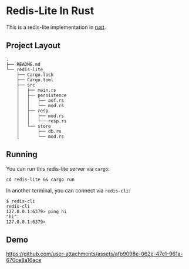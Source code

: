 # Redis-Lite In Rust

This is a redis-lite implementation in
[rust](https://www.rust-lang.org/).

## Project Layout

```shell
.
├── README.md
└── redis-lite
    ├── Cargo.lock
    ├── Cargo.toml
    ├── src
    │   ├── main.rs
    │   ├── persistence
    │   │   ├── aof.rs
    │   │   └── mod.rs
    │   ├── resp
    │   │   ├── mod.rs
    │   │   └── resp.rs
    │   └── store
    │       ├── db.rs
    │       └── mod.rs
```

## Running

You can run this redis-lite server via `cargo`:

```shell
cd redis-lite && cargo run
```

In another terminal, you can connect via `redis-cli`:

```shell
$ redis-cli
redis-cli
127.0.0.1:6379> ping hi
"hi"
127.0.0.1:6379>
```

## Demo

https://github.com/user-attachments/assets/afb9098e-062e-47e1-961a-670ce8a16ace
